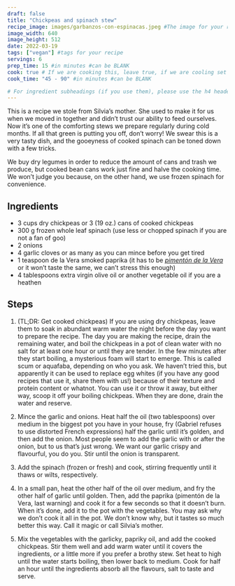 ```yaml
---
draft: false
title: "Chickpeas and spinach stew"
recipe_image: images/garbanzos-con-espinacas.jpeg #The image for your recipe
image_width: 640
image_height: 512
date: 2022-03-19
tags: ["vegan"] #tags for your recipe
servings: 6
prep_time: 15 #in minutes #can be BLANK
cook: true # If we are cooking this, leave true, if we are cooling set to false
cook_time: "45 - 90" #in minutes #can be BLANK

# For ingredient subheadings (if you use them), please use the h4 header.  For print view I have those elements targeted
---
```


This is a recipe we stole from Silvia’s mother. She used to make it for us when we moved in together and didn’t trust our ability to feed ourselves. Now it’s one of the comforting stews we prepare regularly during cold months. If all that green is putting you off, don’t worry! We swear this is a very tasty dish, and the gooeyness of cooked spinach can be toned down with a few tricks.

We buy dry legumes in order to reduce the amount of cans and trash we produce, but cooked bean cans work just fine and halve the cooking time. We won’t judge you because, on the other hand, we use frozen spinach for convenience.


## Ingredients

- 3 cups dry chickpeas or 3 (19 oz.) cans of cooked chickpeas
- 300 g frozen whole leaf spinach (use less or chopped spinach if you are not a fan of goo)
- 2 onions
- 4 garlic cloves or as many as you can mince before you get tired
- 1 teaspoon de la Vera smoked paprika (it has to be [*pimentón de la Vera*](https://eu.wikipedia.org/wiki/La_Verako_piperrauts#/media/Fitxategi:Piment%C3%B3n_de_la_Vera.jpg) or it won’t taste the same, we can’t stress this enough)
- 4 tablespoons extra virgin olive oil or another vegetable oil if you are a heathen


## Steps

1. (TL;DR: Get cooked chickpeas) If you are using dry chickpeas, leave them to soak in abundant warm water the night before the day you want to prepare the recipe. The day you are making the recipe, drain the remaining water, and boil the chickpeas in a pot of clean water with no salt for at least one hour or until they are tender. In the few minutes after they start boiling, a mysterious foam will start to emerge. This is called scum or aquafaba, depending on who you ask. We haven’t tried this, but apparently it can be used to replace egg whites (if you have any good recipes that use it, share them with us!) because of their texture and protein content or whatnot. You can use it or throw it away, but either way, scoop it off your boiling chickpeas. When they are done, drain the water and reserve.

2. Mince the garlic and onions. Heat half the oil (two tablespoons) over medium in the biggest pot you have in your house, fry (Gabriel refuses to use distorted French expressions) half the garlic until it’s golden, and then add the onion. Most people seem to add the garlic with or after the onion, but to us that’s just wrong. We want our garlic crispy and flavourful, you do you. Stir until the onion is transparent.

3. Add the spinach (frozen or fresh) and cook, stirring frequently until it thaws or wilts, respectively.

4. In a small pan, heat the other half of the oil over medium, and fry the other half of garlic until golden. Then, add the paprika (pimentón de la Vera, last warning) and cook it for a few seconds so that it doesn’t burn. When it’s done, add it to the pot with the vegetables. You may ask why we don’t cook it all in the pot. We don’t know why, but it tastes so much better this way. Call it magic or call Silvia’s mother.

5. Mix the vegetables with the garlicky, papriky oil, and add the cooked chickpeas. Stir them well and add warm water until it covers the ingredients, or a little more if you prefer a brothy stew. Set heat to high until the water starts boiling, then lower back to medium. Cook for half an hour until the ingredients absorb all the flavours, salt to taste and serve.

